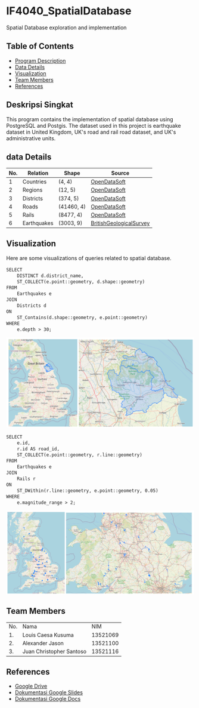 # IF4040_SpatialDatabase
Spatial Database exploration and implementation

## Table of Contents
* [Program Description](#program-description)
* [Data Details](#data-details)
* [Visualization](#visualization)
* [Team Members](#team-members)
* [References](#references)


## Deskripsi Singkat 
This program contains the implementation of spatial database using PostgreSQL and Postgis. The dataset used in this project is earthquake dataset in United Kingdom, UK's road and rail road dataset, and UK's administrative units.

## data Details
| No. | Relation | Shape | Source | 
|-----|--------------------|------------|--------|
| 1 | Countries | (4, 4) | [OpenDataSoft](https://public.opendatasoft.com/explore/dataset/georef-united-kingdom-country/) |
| 2 | Regions | (12, 5)| [OpenDataSoft](https://public.opendatasoft.com/explore/dataset/georef-united-kingdom-region/table/) |
| 3 | Districts | (374, 5) | [OpenDataSoft](https://public.opendatasoft.com/explore/dataset/georef-united-kingdom-local-authority-district/) |
| 4 | Roads | (41460, 4)| [OpenDataSoft](https://public.opendatasoft.com/explore/dataset/europe-road/table/?refine.icc=GB) |
| 5 | Rails | (8477, 4) | [OpenDataSoft](https://public.opendatasoft.com/explore/dataset/europe-rail-road/export/?refine.icc=GB) |
| 6 | Earthquakes | (3003, 9) | [BritishGeologicalSurvey](https://earthquakes.bgs.ac.uk/earthquakes/dataSearch.html) |

## Visualization
Here are some visualizations of queries related to spatial database.
```
SELECT 
    DISTINCT d.district_name, 
	ST_COLLECT(e.point::geometry, d.shape::geometry)
FROM 
    Earthquakes e
JOIN 
    Districts d
ON 
    ST_Contains(d.shape::geometry, e.point::geometry)
WHERE 
    e.depth > 30;

```
![alt text](assets/image.png)
```
SELECT 
    e.id, 
    r.id AS road_id, 
    ST_COLLECT(e.point::geometry, r.line::geometry)
FROM 
    Earthquakes e
JOIN 
    Rails r
ON 
    ST_DWithin(r.line::geometry, e.point::geometry, 0.05)
WHERE 
	e.magnitude_range > 2;
```
![alt text](assets/image_2.png)

## Team Members
<table>
    <tr>
        <td>No.</td>
        <td>Nama</td>
        <td>NIM</td>
    </tr>
    <tr>
        <td>1.</td>
        <td>Louis Caesa Kusuma</td>
        <td>13521069</td>
    </tr>
    <tr>
        <td>2.</td>
        <td>Alexander Jason</td>
        <td>13521100</td>
    </tr>
    <tr>
        <td>3.</td>
        <td>Juan Christopher Santoso</td>
        <td>13521116</td>
    </tr>
</table>

## References
* [Google Drive](https://drive.google.com/drive/u/0/folders/1sHOpGPVtIi7grO8wdq9m345S4rVI66i-)
* [Dokumentasi Google Slides](https://docs.google.com/presentation/d/1upTOlgbdE6TwdD6hZXvULcmkdJKg_yJFqwKGvdDpG_o/edit)
* [Dokumentasi Google Docs](https://docs.google.com/document/d/1I6U1CDXIPL_3dnqxy6B0lsxjb-9BwGYuRlhhI3pwTOY/edit?tab=t.0#heading=h.cawizflid35g)
